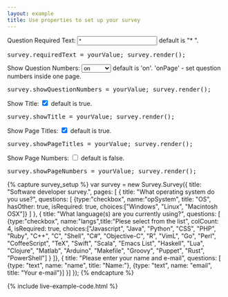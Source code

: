 ```yaml
---
layout: example
title: Use properties to set up your survey
---
```

<p>
Question Required Text: <input type="text" value="* " onChange="survey.requiredText = this.value; survey.render();"/> default is "* ".
<pre class="brush:js">survey.requiredText = yourValue; survey.render();</pre>
</p>
<p>
Show Question Numbers: <select onChange="survey.showQuestionNumbers = this.value; survey.render();">
    <option value="on" selected="true">on</option>
    <option value="onPage">onPage</option>
    <option value="off">off</option>
</select> default is 'on'. 'onPage' - set question numbers inside one page.
<pre class="brush:js">survey.showQuestionNumbers = yourValue; survey.render();</pre>
</p>
<p>
Show Title: <input type="checkbox" checked="true" onChange="survey.showTitle = this.checked; survey.render();"/> default is true.
<pre class="brush:js">survey.showTitle = yourValue; survey.render();</pre>
</p>
Show Page Titles: <input type="checkbox" checked="true" onChange="survey.showPageTitles = this.checked; survey.render();"/> default is true.
<pre class="brush:js">survey.showPageTitles = yourValue; survey.render();</pre>
<p>
Show Page Numbers: <input type="checkbox" onChange="survey.showPageNumbers = this.checked; survey.render();"/> default is false.
<pre class="brush:js">survey.showPageNumbers = yourValue; survey.render();</pre>
</p>
{% capture survey_setup %}
var survey = new Survey.Survey({ 
    title: "Software developer survey.",
    pages: [
        { title: "What operating system do you use?",
            questions: [
                {type:"checkbox", name:"opSystem", title: "OS", hasOther: true, isRequired: true, 
                    choices:["Windows", "Linux", "Macintosh OSX"]}
            ]  
        },
        {   title: "What language(s) are you currently using?",
            questions: [
            {type:"checkbox", name:"langs",title:"Plese select from the list",
                 colCount: 4, isRequired: true,
                choices:["Javascript", "Java", "Python", "CSS", "PHP", "Ruby", "C++", "C", 
                    "Shell", "C#", "Objective-C", "R", "VimL", "Go", "Perl", "CoffeeScript", 
                    "TeX", "Swift", "Scala", "Emacs List", "Haskell", "Lua", "Clojure", 
                    "Matlab", "Arduino", "Makefile", "Groovy", "Puppet", "Rust", "PowerShell"]
            }
        ]},        
        { title: "Please enter your name and e-mail",
            questions: [ 
            {type: "text", name: "name", title: "Name:"}, 
            {type: "text", name: "email", title: "Your e-mail"}]
        }]
});
{% endcapture %}

{% include live-example-code.html %}
